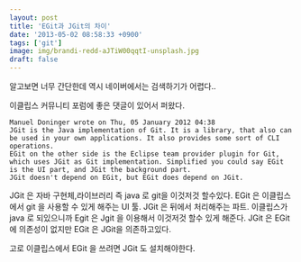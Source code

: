 ```yaml
---
layout: post
title: 'EGit과 JGit의 차이'
date: '2013-05-02 08:58:33 +0900'
tags: ['git']
image: img/brandi-redd-aJTiW00qqtI-unsplash.jpg
draft: false
---
```


알고보면 너무 간단한데 역시 네이버에서는 검색하기가 어렵다..

이클립스 커뮤니티 포럼에 좋은 댓글이 있어서 퍼왔다.

```
Manuel Doninger wrote on Thu, 05 January 2012 04:38
JGit is the Java implementation of Git. It is a library, that also can be used in your own applications. It also provides some sort of CLI operations.
EGit on the other side is the Eclipse team provider plugin for Git, which uses JGit as Git implementation. Simplified you could say EGit is the UI part, and JGit the background part.
JGit doesn't depend on EGit, but EGit does depend on JGit.
```

JGit 은 자바 구현체,라이브러리 즉 java 로 git을 이것저것 할수있다.
EGit 은 이클립스에서 git 을 사용할 수 있게 해주는 UI 툴. JGit 은 뒤에서 처리해주는 파트.
이클립스가 java 로 되있으니까 Egit 은 Jgit 을 이용해서 이것저것 할수 있게 해준다.
JGit 은 EGit 에 의존성이 없지만 EGit 은 JGit을 의존하고있다.

고로 이클립스에서 EGit 을 쓰려면 JGit 도 설치해야한다.
